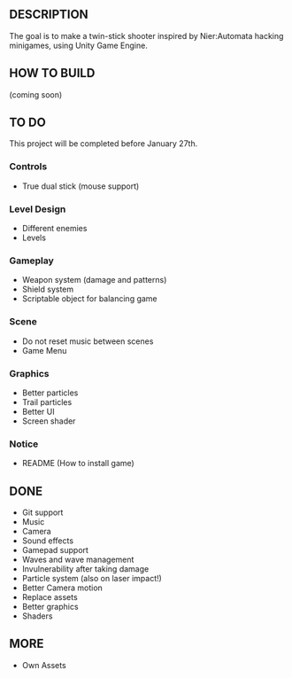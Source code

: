 ## DESCRIPTION
The goal is to make a twin-stick shooter inspired by Nier:Automata hacking minigames, using Unity Game Engine.

## HOW TO BUILD
(coming soon)

## TO DO
This project will be completed before January 27th.

### Controls
* True dual stick (mouse support)

### Level Design
* Different enemies
* Levels

### Gameplay
* Weapon system (damage and patterns)
* Shield system
* Scriptable object for balancing game

### Scene
* Do not reset music between scenes
* Game Menu

### Graphics
* Better particles
* Trail particles
* Better UI
* Screen shader

### Notice
* README (How to install game)

## DONE
* Git support
* Music
* Camera
* Sound effects
* Gamepad support
* Waves and wave management
* Invulnerability after taking damage
* Particle system (also on laser impact!)
* Better Camera motion
* Replace assets
* Better graphics
* Shaders

## MORE
* Own Assets
